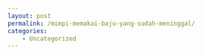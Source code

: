 ```yaml
---
layout: post
permalink: /mimpi-memakai-baju-yang-sudah-meninggal/
categories:
    - Uncategorized
---
```


